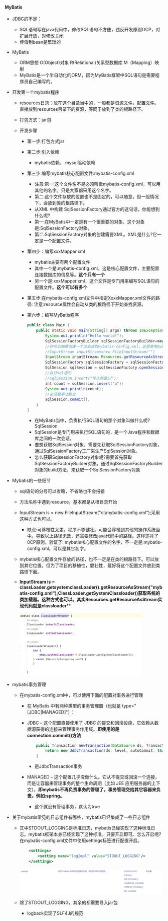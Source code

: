 #### MyBatis

* JDBC的不足：

  * SQL语句写在java代码中，修改SQL语句不方便，违反开发原则OCP，对扩展开放，对修改关闭
  * 传值到bean是繁琐的

* MyBatis

  * ORM思想 O(Object)对象 R(Relational)关系型数据库 M（Mapping）映射
  * MyBatis是一个半自动化的ORM，因为MyBatis框架中SQL语句是需要程序员自己编写的。

* 开发第一个mybatis程序

  * resources日录：放在这个目录当中的，一般都是资源文件，配置文件。直接放到resources目录下的资源，等同于放到了类的根路径下。

  * 打包方式：jar包

  * 开发步骤

    * 第一步:打包方式jar

    * 第二步:引入依赖

      * mybatis依赖、 mysql驱动依赖

    * 第三步:编写mybatis核心配置文件:mybatis-config.xml

      * 注意:第一:这个文件名不是必须叫做mybatis-config.xml，可以用其他的名字。只是大家都采用这个名字。
      * 第二:这个文件存放的位置也不是固定的，可以随意，但一般情况下，会放到类的根路径下。
      * 从XML 中构建 SqlSessionFactory通过官方的这句话，你能想到什么呢?
      * 第一:在MyBatis中一定是有一个很重要的对象，这个对象是:SqlSessionFactory对象。
      * 第二:SqlSessionFactory对象的创建需要XML。XML是什么?它一定是一个配置文件。

    * 第四步：编写xxxMapper.xml

      * mybatis主要有两个配置文件
      * 其中一个是:mybatis-config.xml，这是核心配置文件，主要配置连接数据库的信息等。**这个只有一个**
      * 另一个是:xxxMapper.xml，这个文件是专门用来编写SQL语句的配置文件。**这个可以有多个**

    * 第五步:在mybatis-config.xml文件中指定XxxxMapper.xml文件的路径:
      <mapper resource="CarMapper.xml"/>注意:resource属性会自动从类的根路径下开始查找资源。

    * 第六步：编写MyBatis程序

      ```java
      public class Main {
          public static void main(String[] args) throws IOException {
              System.out.println("Hello world!");
              SqlSessionFactoryBuilder sqlSessionFactoryBuilder=new SqlSessionFactoryBuilder();
              //你可以随便创建一个流去读取mybatis-config.xml，这里使用mybatis自带的，默认从根目录查找
              //InputStream inputStream=new FileInputStream("")
              InputStream inputStream= Resources.getResourceAsStream("mybatis-config.xml");
              SqlSessionFactory sqlSessionFactory = sqlSessionFactoryBuilder.build(inputStream);
              SqlSession sqlSession = sqlSessionFactory.openSession();
              //执行sql语句
              //sqlSession.insert("传入的是id");
              int count = sqlSession.insert("a");
              System.out.println(count);
              //必须要手动提交
              sqlSession.commit();
          }
      }
      ```

      

      * 在MyBatis当中，负责执行SQL语句的那个对象叫做什么呢?SqlSession
      * SqlSession是专门用来执行SQL语句的，是一个Java程序和数据库之间的一次会话。
      * 要想获取SqlSession对象，需要先获取SqlSessionFactory对象，通过SqlSessionFactory工厂来生产SqlSession对象。
      * 怎么获职SqlsessionFactory对象呢?需要首先获取SqlSessionFactoryBuilder对象。通过SqlSessionFactoryBuilder对象的build方法，来获取一个SqlSessionFactory对象

* Mybatis的一些细节

  * sql语句的分号可以省略，不省略也不会报错

  * 方法名称中遇到resource，基本都是从根目录开始

  * InputStream is = new FileInputStream("d:\\mybatis-config.xml");采用这种方式也可以。

    * 缺点:可移植性太差，程序不够健壮。可能会移植到其他的操作系统当中。导致以上路径无效，还需要修改java代码中的路径。这样违背了0CP原则。验证了:
      mybatis核心配置文件的名字，不一定是:mybatis-config.xml。可以是其它名字。

  * mybatis核心配置文件存放的路径，也不一定是在类的根路径下。可以放到其它位置。但为了项目的移植性，健壮性，最好将这个配置文件放到类路径下面。

  * **InputStream is = classLoader.getsystemclassLoader().getResourceAsStream("mybatis-config.xml");ClassLoader.getSystemClassloader()获取系统的类加载器。这种方式也可以。其实Resources.getResourceAsStream实现代码就是classloader****

    <img src="MyBatis%E5%85%A5%E9%97%A8.assets/1709110839294.png" alt="1709110839294" style="zoom:50%;" />

* mybatis事务管理

  * 在mybatis-config.xml中，可以使用下面的配置对事务进行管理

    *  在 MyBatis 中有两种类型的事务管理器（也就是 type="[JDBC|MANAGED]"）： <transactionManager type="JDBC"/>

    * JDBC – 这个配置直接使用了 JDBC 的提交和回滚设施，它依赖从数据源获得的连接来管理事务作用域。**即使用的是connection.commit()方法**

      ```java
          public Transaction newTransaction(DataSource ds, TransactionIsolationLevel level, boolean autoCommit) {
              return new JdbcTransaction(ds, level, autoCommit, this.skipSetAutoCommitOnClose);
          }
      ```

      * 是JdbcTransaction事务

    * MANAGED – 这个配置几乎没做什么。它从不提交或回滚一个连接，而是让容器来管理事务的整个生命周期（比如 JEE 应用服务器的上下文）。**即mybatis不再负责事务的管理了。事务管理交给其它容器来负责。例如:spring。**

      * 这个就没有管理事务，默认为true

* 关于mybatis常见的日志组件有哪些，mybatis已经集成了一些日志组件

  * 其中STDOUT_LOGGING是标准日志，mybatis已经实现了这种标准日志。mybatis框架本身已经实现了这种标准。只要开启即可。怎么开启呢?在mybatis-config.xml文件中使用settings标签进行配置开启。

    ```xml
        <settings>
            <setting name="logImpl" value="STDOUT_LOGGING"/>
        </settings>
    ```

    ![1709125045426](MyBatis%E5%85%A5%E9%97%A8.assets/1709125045426.png)

  * 除了STDOUT_LOGGING，其余的都需要导入jar包

    * logback实现了SLF4J的规范